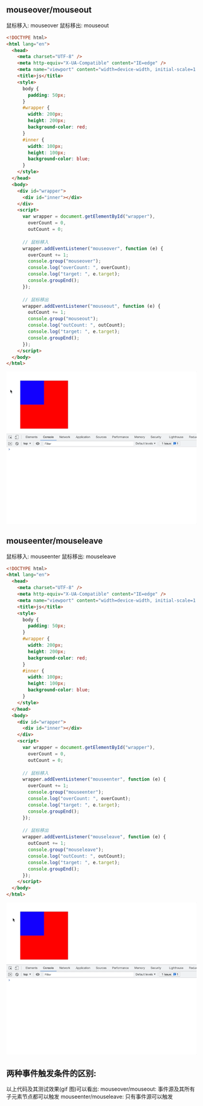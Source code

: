 ## mouseover/mouseout

鼠标移入: mouseover
鼠标移出: mouseout

```html
<!DOCTYPE html>
<html lang="en">
  <head>
    <meta charset="UTF-8" />
    <meta http-equiv="X-UA-Compatible" content="IE=edge" />
    <meta name="viewport" content="width=device-width, initial-scale=1.0" />
    <title>js</title>
    <style>
      body {
        padding: 50px;
      }
      #wrapper {
        width: 200px;
        height: 200px;
        background-color: red;
      }
      #inner {
        width: 100px;
        height: 100px;
        background-color: blue;
      }
    </style>
  </head>
  <body>
    <div id="wrapper">
      <div id="inner"></div>
    </div>
    <script>
      var wrapper = document.getElementById("wrapper"),
        overCount = 0,
        outCount = 0;

      // 鼠标移入
      wrapper.addEventListener("mouseover", function (e) {
        overCount += 1;
        console.group("mouseover");
        console.log("overCount: ", overCount);
        console.log("target: ", e.target);
        console.groupEnd();
      });

      // 鼠标移出
      wrapper.addEventListener("mouseout", function (e) {
        outCount += 1;
        console.group("mouseout");
        console.log("outCount: ", outCount);
        console.log("target: ", e.target);
        console.groupEnd();
      });
    </script>
  </body>
</html>
```

![mouseover_out.gif](https://raw.githubusercontent.com/liaohui5/images/main/images/202311300137804.gif)

## mouseenter/mouseleave

鼠标移入: mouseenter
鼠标移出: mouseleave

```html
<!DOCTYPE html>
<html lang="en">
  <head>
    <meta charset="UTF-8" />
    <meta http-equiv="X-UA-Compatible" content="IE=edge" />
    <meta name="viewport" content="width=device-width, initial-scale=1.0" />
    <title>js</title>
    <style>
      body {
        padding: 50px;
      }
      #wrapper {
        width: 200px;
        height: 200px;
        background-color: red;
      }
      #inner {
        width: 100px;
        height: 100px;
        background-color: blue;
      }
    </style>
  </head>
  <body>
    <div id="wrapper">
      <div id="inner"></div>
    </div>
    <script>
      var wrapper = document.getElementById("wrapper"),
        overCount = 0,
        outCount = 0;

      // 鼠标移入
      wrapper.addEventListener("mouseenter", function (e) {
        overCount += 1;
        console.group("mouseenter");
        console.log("overCount: ", overCount);
        console.log("target: ", e.target);
        console.groupEnd();
      });

      // 鼠标移出
      wrapper.addEventListener("mouseleave", function (e) {
        outCount += 1;
        console.group("mouseleave");
        console.log("outCount: ", outCount);
        console.log("target: ", e.target);
        console.groupEnd();
      });
    </script>
  </body>
</html>
```

![mouseenter_leave.gif](https://raw.githubusercontent.com/liaohui5/images/main/images/202311300138924.gif)

## 两种事件触发条件的区别:

以上代码及其测试效果(gif 图)可以看出:
mouseover/mouseout: 事件源及其所有子元素节点都可以触发
mouseenter/mouseleave: 只有事件源可以触发
